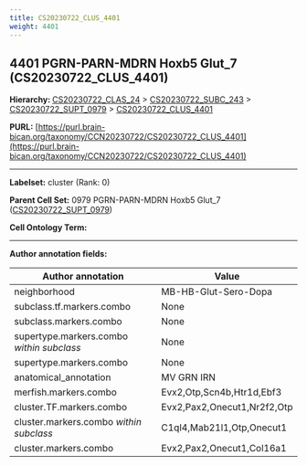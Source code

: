 ```yaml
---
title: CS20230722_CLUS_4401
weight: 4401
---
```

## 4401 PGRN-PARN-MDRN Hoxb5 Glut_7 (CS20230722_CLUS_4401)
<b>Hierarchy: </b>
[CS20230722_CLAS_24](../CS20230722_CLAS_24) >
[CS20230722_SUBC_243](../CS20230722_SUBC_243) >
[CS20230722_SUPT_0979](../CS20230722_SUPT_0979) >
[CS20230722_CLUS_4401](../CS20230722_CLUS_4401)

**PURL:** [https://purl.brain-bican.org/taxonomy/CCN20230722/CS20230722_CLUS_4401](https://purl.brain-bican.org/taxonomy/CCN20230722/CS20230722_CLUS_4401)

---


**Labelset:** cluster (Rank: 0)

**Parent Cell Set:** 0979 PGRN-PARN-MDRN Hoxb5 Glut_7 ([CS20230722_SUPT_0979](../CS20230722_SUPT_0979))



**Cell Ontology Term:** 

[MARKER GENES.]: #


---

[TRANSFERRED ANNOTATIONS.]: #


[AUTHOR ANNOTATION FIELDS.]: #


**Author annotation fields:**

| Author annotation | Value |
|-------------------|-------|
|neighborhood|MB-HB-Glut-Sero-Dopa|
|subclass.tf.markers.combo|None|
|subclass.markers.combo|None|
|supertype.markers.combo _within subclass_|None|
|supertype.markers.combo|None|
|anatomical_annotation|MV GRN IRN|
|merfish.markers.combo|Evx2,Otp,Scn4b,Htr1d,Ebf3|
|cluster.TF.markers.combo|Evx2,Pax2,Onecut1,Nr2f2,Otp|
|cluster.markers.combo _within subclass_|C1ql4,Mab21l1,Otp,Onecut1|
|cluster.markers.combo|Evx2,Pax2,Onecut1,Col16a1|
